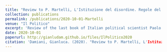 ```yaml
---
title: "Review to P. Martelli, L'Istituzione del disordine. Regole del Gioco e Giocatori nella politica italiana dal 1946 al 2018"
collection: publications
permalink: /publications/2020-10-01-Martelli
venue: "Il Politico"
excerpt: 'Review of the last book of Italian political scientist Paolo Martelli'
date: 2020-10-01
paperurl: http://gianludam.github.io/files/IlPolitico2020
citation: 'Damiani, Gianluca. (2020). "Review to P. Martelli, L'Istituzione del disordine. Regole del Gioco e Giocatori nella politica italiana dal 1946 al 2018" <i>Il Politico</i>. 252(1).'
---
```

